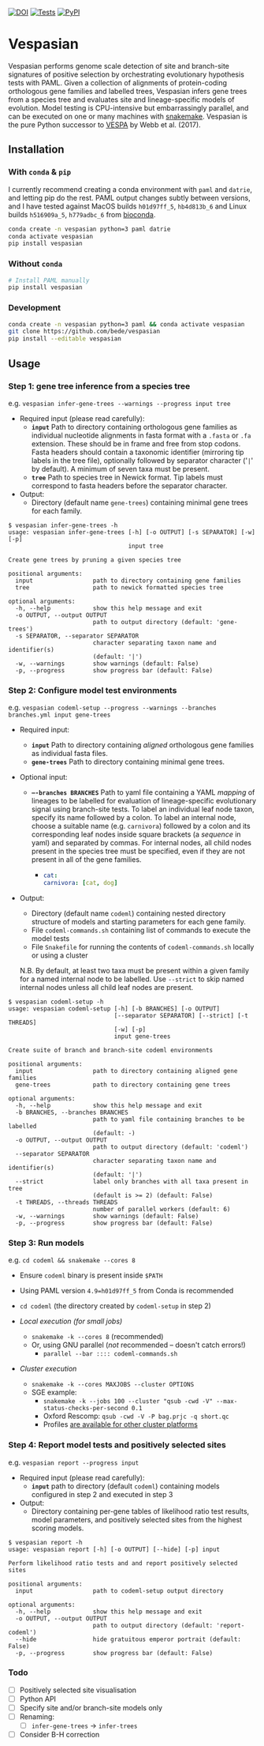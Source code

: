 [![DOI](https://zenodo.org/badge/141450954.svg)](https://zenodo.org/badge/latestdoi/141450954)
[![Tests](https://img.shields.io/github/workflow/status/bede/vespasian/tests)](https://github.com/bede/vespasian/actions)
[![PyPI](https://img.shields.io/pypi/v/vespasian.svg?color=brightgreen)](https://pypi.org/project/vespasian/)


# Vespasian

Vespasian performs genome scale detection of site and branch-site signatures of positive selection by orchestrating evolutionary hypothesis tests with PAML. Given a collection of alignments of protein-coding orthologous gene families and labelled trees, Vespasian infers gene trees from a species tree and evaluates site and lineage-specific models of evolution. Model testing is CPU-intensive but embarrassingly parallel, and can be executed on one or many machines with [snakemake](https://github.com/snakemake/snakemake). Vespasian is the pure Python successor to [VESPA](https://peerj.com/articles/cs-118/) by Webb et al. (2017).



## Installation

### With `conda` & `pip`

I currently recommend creating a conda environment with `paml` and `datrie`, and letting pip do the rest. PAML output changes subtly between versions, and I have tested against MacOS builds `h01d97ff_5`, `hb4d813b_6` and Linux builds  `h516909a_5`, `h779adbc_6` from [bioconda](https://anaconda.org/bioconda/paml/files).

```bash
conda create -n vespasian python=3 paml datrie
conda activate vespasian
pip install vespasian
```

### Without `conda`

```bash
# Install PAML manually
pip install vespasian
```

### Development

```bash
conda create -n vespasian python=3 paml && conda activate vespasian
git clone https://github.com/bede/vespasian
pip install --editable vespasian
```



## Usage

### Step 1: gene tree inference from a species tree

e.g. `vespasian infer-gene-trees --warnings --progress input tree `

- Required input (please read carefully):
  - **`input`** Path to directory containing orthologous gene families as individual nucleotide alignments in fasta format with a `.fasta` or `.fa` extension. These should be in frame and free from stop codons. Fasta headers should contain a taxonomic identifier (mirroring tip labels in the tree file), optionally followed by separator character ('`|`' by default). A minimum of seven taxa must be present.
  - **`tree`** Path to species tree in Newick format. Tip labels must correspond to fasta headers before the separator character.
- Output:
  - Directory (default name `gene-trees`) containing minimal gene trees for each family.

```
$ vespasian infer-gene-trees -h
usage: vespasian infer-gene-trees [-h] [-o OUTPUT] [-s SEPARATOR] [-w] [-p]
                                  input tree

Create gene trees by pruning a given species tree

positional arguments:
  input                 path to directory containing gene families
  tree                  path to newick formatted species tree

optional arguments:
  -h, --help            show this help message and exit
  -o OUTPUT, --output OUTPUT
                        path to output directory (default: 'gene-trees')
  -s SEPARATOR, --separator SEPARATOR
                        character separating taxon name and identifier(s)
                        (default: '|')
  -w, --warnings        show warnings (default: False)
  -p, --progress        show progress bar (default: False)
```



### Step 2: Configure model test environments

e.g. `vespasian codeml-setup --progress --warnings --branches branches.yml input gene-trees`

- Required input:

  - **`input`** Path to directory containing *aligned* orthologous gene families as individual fasta files.
  - **`gene-trees`** Path to directory containing minimal gene trees.

- Optional input:

  - **`—-branches BRANCHES`**  Path to yaml file containing a YAML *mapping* of lineages to be labelled for evaluation of lineage-specific evolutionary signal using branch-site tests. To label an individual leaf node taxon, specify its name followed by a colon. To label an internal node, choose a suitable name (e.g. `carnivora`) followed by a colon and its corresponding leaf nodes inside square brackets (a *sequence* in yaml) and separated by commas. For internal nodes, all child nodes present in the species tree must be specified, even if they are not present in all of the gene families.

    - ```yaml
      cat:
      carnivora: [cat, dog]
      ```

- Output:

  - Directory (default name `codeml`) containing nested directory structure of models and starting parameters for each gene family.
  - File `codeml-commands.sh` containing list of commands to execute the model tests
  - File `Snakefile` for running the contents of `codeml-commands.sh` locally or using a cluster

  

  N.B. By default, at least two taxa must be present within a given family for a named internal node to be labelled. Use `--strict` to skip named internal nodes unless all child leaf nodes are present. 

```
$ vespasian codeml-setup -h
usage: vespasian codeml-setup [-h] [-b BRANCHES] [-o OUTPUT]
                              [--separator SEPARATOR] [--strict] [-t THREADS]
                              [-w] [-p]
                              input gene-trees

Create suite of branch and branch-site codeml environments

positional arguments:
  input                 path to directory containing aligned gene families
  gene-trees            path to directory containing gene trees

optional arguments:
  -h, --help            show this help message and exit
  -b BRANCHES, --branches BRANCHES
                        path to yaml file containing branches to be labelled
                        (default: -)
  -o OUTPUT, --output OUTPUT
                        path to output directory (default: 'codeml')
  --separator SEPARATOR
                        character separating taxon name and identifier(s)
                        (default: '|')
  --strict              label only branches with all taxa present in tree
                        (default is >= 2) (default: False)
  -t THREADS, --threads THREADS
                        number of parallel workers (default: 6)
  -w, --warnings        show warnings (default: False)
  -p, --progress        show progress bar (default: False)
```



### Step 3: Run models

e.g. `cd codeml && snakemake --cores 8`

- Ensure `codeml` binary is present inside `$PATH`
- Using PAML version `4.9=h01d97ff_5` from Conda is recommended
- `cd codeml` (the directory created by `codeml-setup` in step 2)
- *Local execution (for small jobs)* 
  - `snakemake -k --cores 8` (recommended)
  - Or, using GNU parallel (*not* recommended – doesn't catch errors!)
    - `parallel --bar :::: codeml-commands.sh`
- *Cluster execution*
  
  - `snakemake -k --cores MAXJOBS --cluster OPTIONS`
  - SGE example:
      - `snakemake -k --jobs 100 --cluster "qsub -cwd -V" --max-status-checks-per-second 0.1`
      - Oxford Rescomp: `qsub -cwd -V -P bag.prjc -q short.qc`
      - Profiles [are available for other cluster platforms](https://snakemake.readthedocs.io/en/stable/executable.html#profiles)



### Step 4: Report model tests and positively selected sites

e.g. `vespasian report --progress input`

- Required input (please read carefully):
  - **`input`** path to directory (default `codeml`) containing models configured in step 2 and executed in step 3
- Output:
  - Directory containing per-gene tables of likelihood ratio test results, model parameters, and positively selected sites from the highest scoring models.

```
$ vespasian report -h
usage: vespasian report [-h] [-o OUTPUT] [--hide] [-p] input

Perform likelihood ratio tests and and report positively selected sites

positional arguments:
  input                 path to codeml-setup output directory

optional arguments:
  -h, --help            show this help message and exit
  -o OUTPUT, --output OUTPUT
                        path to output directory (default: 'report-codeml')
  --hide                hide gratuitous emperor portrait (default: False)
  -p, --progress        show progress bar (default: False)
```



### Todo

- [ ] Positively selected site visualisation
- [ ] Python API
- [ ] Specify site and/or branch-site models only
- [ ] Renaming:
  - [ ] `infer-gene-trees` -> `infer-trees`
- [ ] Consider B-H correction